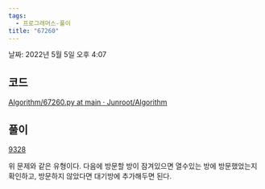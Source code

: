 ```yaml
---
tags:
  - 프로그래머스-풀이
title: "67260"
---
```


날짜: 2022년 5월 5일 오후 4:07

## 코드

[Algorithm/67260.py at main · Junroot/Algorithm](https://github.com/Junroot/Algorithm/blob/main/programmers/67260.py)

## 풀이

[9328](../../../../3.Resource/%ED%94%84%EB%A1%9C%EA%B7%B8%EB%9E%98%EB%B0%8D/%E1%84%87%E1%85%A2%E1%86%A8%E1%84%8C%E1%85%AE%E1%86%AB%20%E1%84%91%E1%85%AE%E1%86%AF%E1%84%8B%E1%85%B5%200c3b446a4f29427fac3382b9bfda795a/%E1%84%87%E1%85%A2%E1%86%A8%E1%84%8C%E1%85%AE%E1%86%AB%20%E1%84%91%E1%85%AE%E1%86%AF%E1%84%8B%E1%85%B5%20bb1a6d7e45f942579522ce3c0a1161d9/9328%20aad7fd3698654e8e85101a9a23d6e103.md)

위 문제와 같은 유형이다. 다음에 방문할 방이 잠겨있으면 열수있는 방에 방문했었는지 확인하고, 방문하지 않았다면 대기방에 추가해두면 된다.

